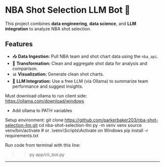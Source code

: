 # NBA Shot Selection LLM Bot 🏀

This project combines **data engineering**, **data science**, and **LLM integration** to analyze NBA shot selection.

## Features
- 📥 **Data Ingestion:** Pull NBA team and shot chart data using the `nba_api`.
- 🔄 **Transformation:** Clean and aggregate shot data for analysis and comparison.
- 📊 **Visualization:** Generate clean shot charts.
- 🤖 **LLM Integration:** Use a free LLM (via Ollama) to summarize team performance and suggest insights.


Must download ollama to run client side: https://ollama.com/download/windows
- Add ollama to PATH variables

Setup environment:
git clone https://github.com/parkerbaker203/nba-shot-selection-llm.git
cd nba-shot-selection-llm
py -m venv venv
source venv/bin/activate   # or .\venv\Scripts\Activate on Windows
pip install -r requirements.txt


Run code from terminal with this line:
>> py app/cli_bot.py
---
